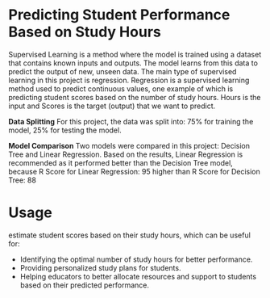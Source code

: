 # Predicting Student Performance Based on Study Hours

Supervised Learning is a method where the model is trained using a dataset that contains known inputs and outputs. The model learns from this data to predict the output of new, unseen data. The main type of supervised learning in this project is regression. Regression is a supervised learning method used to predict continuous values, one example of which is predicting student scores based on the number of study hours. Hours is the input and Scores is the target (output) that we want to predict.

**Data Splitting**
For this project, the data was split into:
75% for training the model, 25% for testing the model.

**Model Comparison**
Two models were compared in this project: Decision Tree and Linear Regression. Based on the results, Linear Regression is recommended as it performed better than the Decision Tree model, because R Score for Linear Regression: 95 higher than R Score for Decision Tree: 88

# Usage

estimate student scores based on their study hours, which can be useful for:
- Identifying the optimal number of study hours for better performance.
- Providing personalized study plans for students.
- Helping educators to better allocate resources and support to students based on their predicted performance.
